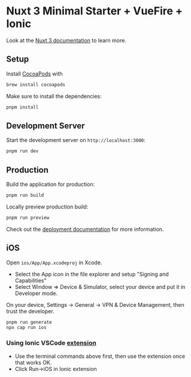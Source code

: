 # Nuxt 3 Minimal Starter + VueFire + Ionic

Look at the [Nuxt 3 documentation](https://nuxt.com/docs/getting-started/introduction) to learn more.

## Setup

Install [CocoaPods](https://capacitorjs.com/docs/getting-started/environment-setup#cocoapods) with

```bash
brew install cocoapods
```

Make sure to install the dependencies:

```bash
pnpm install
```

## Development Server

Start the development server on `http://localhost:3000`:

```bash
pnpm run dev
```

## Production

Build the application for production:

```bash
pnpm run build
```

Locally preview production build:

```bash
pnpm run preview
```

Check out the [deployment documentation](https://nuxt.com/docs/getting-started/deployment) for more information.

## iOS

Open `ios/App/App.xcodeproj` in Xcode.

- Select the App icon in the file explorer and setup "Signing and Capabilities"
- Select Window => Device & Simulator, select your device and put it in Developer mode.

On your device, Settings -> General -> VPN & Device Management, then trust the developer.

```bash
pnpm run generate
npx cap run ios
```

### Using Ionic VSCode [extension](https://marketplace.visualstudio.com/items?itemName=ionic.ionic)

- Use the terminal commands above first, then use the extension once that works OK.
- Click Run->iOS in Ionic extension
